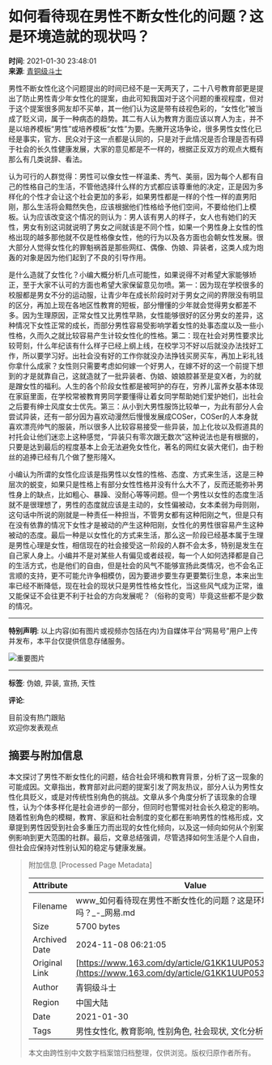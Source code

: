 # 如何看待现在男性不断女性化的问题？这是环境造就的现状吗？

**时间**: 2021-01-30 23:48:01  
**来源**: [青铜级斗士](https://www.163.com/dy/media/T1552782999994.html)  

男性不断女性化这个问题提出的时间已经不是一天两天了，二十八号教育部更是提出了防止男性青少年女性化的提案，由此可知我国对于这个问题的重视程度，但对于这个提案很多网友却不买单，其一他们认为这是带有歧视色彩的，“女性化”被当成了贬义词，属于一种病态的趋势。其二有人认为教育方面应该以育人为主，并不是以培养模板“男性”或培养模板“女性”为要。先撇开这场争论，很多男性女性化已经是事实，官方、民众对于这一点都是认同的，只是对于此情况是否合理是否有碍于社会的长久性健康发展，大家的意见都是不一样的，根据正反双方的观点大概有那么有几类说辞、看法。

认为可行的人群觉得：男性可以像女性一样温柔、秀气、美丽，因为每个人都有自己的性格自己的生活，不管他选择什么样的方式都应该尊重他的决定，正是因为多样化的个性才会让这个社会更加的多彩，如果男性都是一样的个性一样的直男阳刚，那么生活将会黯然失色，应该根据他们性格给予他们空间，不要给他们上模板。认为应该改变这个情况的则认为：男人该有男人的样子，女人也有她们的天性，男女有别这词就说明了男女之间就该是不同个性，如果一个男性身上女性的性格出现的越多那他就不仅是性格像女性，他的行为以及各方面也会朝女性发展。很大部分人觉得女性化的罪魁祸首是那些网红、偶像、伪娘、异装者，这类人成为炮轰的对象是因为他们起到了不良的引导作用。

是什么造就了女性化？小编大概分析几点可能性，如果说得不对希望大家能够矫正，至于大家不认可的方面也希望大家保留意见勿喷。第一：因为现在学校很多的校服都是男女不分的运动服，让青少年在成长阶段时对于男女之间的界限没有明显的区分，再加上现在各地区性教育的短板，部分懵懂的少年就会觉得男女都差不多。因为生理原因，正常女性又比男性早熟，女性能够很好的区分男女的差异，这种情况下女性正常的成长，而部分男性容易受影响学着女性的处事态度以及一些小性格，久而久之就比较容易产生计较女性化的性格。第二：现在社会对男性要求比较苛刻，什么年纪该有什么样子已经上纲上线，在校学习不好以后就没办法找好工作，所以要学习好。出社会没有好的工作你就没办法挣钱买房买车，再加上彩礼钱你拿什么成家？女性则只需要考虑如何嫁一个好男人，在嫁不好的这一个前提下想到的才是就靠自己，这就造就了一批异装者、伪娘、娘娘腔甚至是变X者，为的就是蹭女性的福利。人生的各个阶段女性都是被呵护的存在，穷养儿富养女基本体现在家庭里面，在学校常被教育男同学要懂得让着女同学帮助她们爱护她们，出社会之后要有绅士风度女士优先。第三：从小到大男性服饰比较单一，为此有部分人会尝试异装，还有一部分因为喜欢动漫然后慢慢发展成COSer，COSer的人本身就喜欢漂亮帅气的服装，所以很多人比较容易接受一些异装，加上化妆以及假道具的衬托会让他们迷恋上这种感觉，“异装只有零次跟无数次”这种说法也是有根据的，只要是达到最后的程度基本上会无法避免女性化，著名的网红女装大佬们，由于粉丝的追捧已经有几个做了整形隆X。

小编认为所谓的女性化应该是指男性以女性的性格、态度、方式来生活，这是三种层次的蜕变，如果只是性格上有部分女性性格并没有什么大不了，反而还能弥补男性身上的缺点，比如粗心、暴躁、没耐心等等问题。但一个男性以女性的态度生活就不是很理想了，男性的态度就应该是主动的，女性偏被动，女本柔弱为母则刚，这句话中所说的刚就是一种责任一种担当，不管男女都有这种阳刚之气，但是只有在没有依靠的情况下女性才是被动的产生这种阳刚，女性化的男性很容易产生这种被动的态度。最后一种是以女性化的方式来生活，那么这一阶段已经基本属于生理是男性心理是女性，相信现在的社会接受这一阶段的人群不会太多，特别是发生在自己家人身上。小编并不是对某些人有偏见或者歧视，每一个人如何选择都是自己的生活方式，也是他们的自由，但是社会的风气不能够宣扬此类情况，也不会名正言顺的支持，更不可能允许争相模仿，因为要进步要生存更要繁衍生息，本来出生率已经不断降低，现在社会的现状只是男性性格女性化，当这些风气成为正常，谁又能保证不会往更不利于社会的方向发展呢？（俗称的变弯）毕竟这些都不是少数的情况。

---

**特别声明**: 以上内容(如有图片或视频亦包括在内)为自媒体平台“网易号”用户上传并发布，本平台仅提供信息存储服务。

![重要图片](http://cms-bucket.nosdn.127.net/7ad1c43378d74647a446a479964cbc9c20161223121518.jpg)

---

**标签**: 伪娘, 异装, 宣扬, 天性

**评论**:  

目前没有热门跟贴  
欢迎你发表观点

## 摘要与附加信息

<!-- tcd_abstract -->
本文探讨了男性不断女性化的问题，结合社会环境和教育背景，分析了这一现象的可能成因。文章指出，教育部对此问题的提案引发了网友热议，部分人认为男性女性化具贬义，或是对传统性别角色的挑战。文章从多个角度分析了该现象的合理性，认为个体多样化是社会进步的一部分，但同时也警惕对社会长久稳定的影响。随着性别角色的模糊，教育、家庭和社会制度的变化都在影响男性的性格形成，文章提到男性因受到社会多重压力而出现的女性化倾向，以及这一倾向如何从个别案例影响到更大范围的社群。最后，文章总结强调，尽管选择如何生活是个人自由，但社会应保持对性别认知的稳定与健康发展。
<!-- tcd_abstract_end -->

> 附加信息 [Processed Page Metadata]
>
> | Attribute       | Value                                  |
> |-----------------|----------------------------------------|
> | Filename        | www_如何看待现在男性不断女性化的问题？这是环境造就的现状吗？_-_网易.md                             |
> | Size            | 5700 bytes                           |
> | Archived Date   | 2024-11-08 06:21:05                             |
> | Original Link   | [https://www.163.com/dy/article/G1KK1UUP05377MP0.html](https://www.163.com/dy/article/G1KK1UUP05377MP0.html)                       |
> | Author          | 青铜级斗士                               |
> | Region          | 中国大陆                               |
> | Date            | 2021-01-30                                 |
> | Tags            | 男性女性化, 教育影响, 性别角色, 社会现状, 文化分析                                 |
>
> 本文由跨性别中文数字档案馆归档整理，仅供浏览。版权归原作者所有。
>